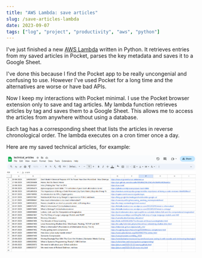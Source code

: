 ```yaml
---
title: "AWS Lambda: save articles"
slug: /save-articles-lambda
date: 2023-09-07
tags: ["log", "project", "productivity", "aws", "python"]
---
```


I've just finished a new
[AWS Lambda](https://github.com/thomasabishop/lambdas/tree/main/save-articles)
written in Python. It retrieves entries from my saved articles in Pocket, parses
the key metadata and saves it to a Google Sheet.

I've done this because I find the Pocket app to be really uncongenial and
confusing to use. However I've used Pocket for a long time and the alternatives
are worse or have bad APIs.

Now I keep my interactions with Pocket minimal. I use the Pocket browser
extension only to save and tag articles. My lambda function retrieves articles
by tag and saves them to a Google Sheet. This allows me to access the articles
from anywhere without using a database.

Each tag has a corresponding sheet that lists the articles in reverse
chronological order. The lambda executes on a cron timer once a day.

Here are my saved technical articles, for example:

![](./img/saved_tech_articles.png)
